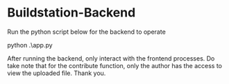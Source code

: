 ﻿# Buildstation-Backend
Run the python script below for the backend to operate

python .\app.py

After running the backend, only interact with the frontend processes. Do take note that for the contribute function, only the author has the access to view the uploaded file.
Thank you.
